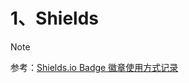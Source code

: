 # 1、Shields

> [!NOTE]
> 参考：[Shields.io Badge 徽章使用方式记录](https://www.xalaok.top/post/shieldsio-badge/)